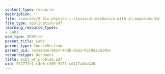 ```yaml
---
content_type: resource
description: ''
file: /courses/8-01x-physics-i-classical-mechanics-with-an-experimental-focus-fall-2002/757777e1c4d6c9059173cd127a3dd420_expt_mf_problem.pdf
file_type: application/pdf
learning_resource_types:
- Labs
ocw_type: OCWFile
parent_title: Labs
parent_type: CourseSection
parent_uid: 70ce862e-9814-4ddb-a6a3-0510e258146e
resourcetype: Document
title: expt_mf_problem.pdf
uid: 757777e1-c4d6-c905-9173-cd127a3dd420
---
```

